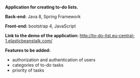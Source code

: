 **Application for creating to-do lists.**

**Back-end:** Java 8, Spring Framework 

**Front-end:** bootstrap 4, JavaScript

**Link to the demo of the application:** http://to-do-list.eu-central-1.elasticbeanstalk.com/

**Features to be added:** 
* authorization and authentication of users
* categories of to-do tasks
* priority of tasks
